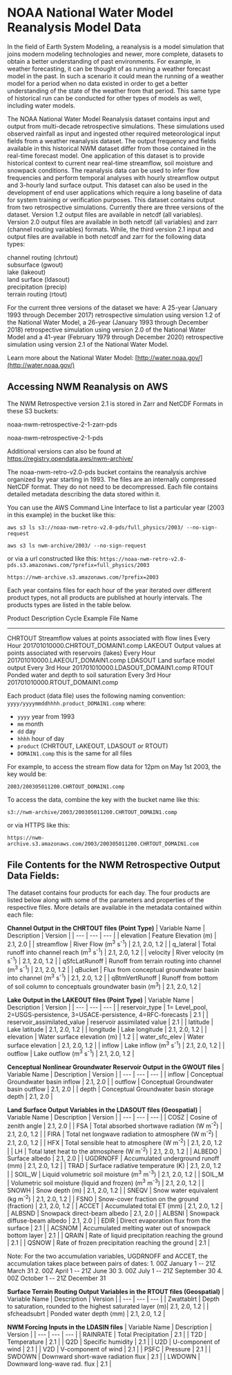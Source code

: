 # NOAA National Water Model Reanalysis Model Data

In the field of Earth System Modeling, a reanalysis is a model
simulation that joins modern modeling technologies and newer, more
complete, datasets to obtain a better understanding of past
environments. For example, in weather forecasting, it can be thought of
as running a weather forecast model in the past. In such a scenario it
could mean the running of a weather model for a period when no data
existed in order to get a better understanding of the state of the
weather from that period. This same type of historical run can be
conducted for other types of models as well, including water models.

The NOAA National Water Model Reanalysis dataset contains input and output from multi-decade retrospective simulations. These simulations used observed rainfall as input and ingested other required meteorological input fields from a weather reanalysis dataset. The output frequency and fields available in this historical NWM dataset differ from those contained in the real-time forecast model. One application of this dataset is to provide historical context to current near real-time streamflow, soil moisture and snowpack conditions. The reanalysis data can be used to infer flow frequencies and perform temporal analyses with hourly streamflow output and 3-hourly land surface output. This  dataset can also be used in the development of end user applications which require a long baseline of data for system training or verification purposes. This dataset contains output from two retrospective simulations. Currently there are three versions of the dataset. Version 1.2 output files are available in netcdf (all variables). Version 2.0 output files are available in both netcdf (all variables) and zarr (channel routing variables) formats. While, the third version 2.1 input and output files are available in both netcdf and zarr for the following data types:

channel routing (chrtout) <br/>
subsurface (gwout) <br/>
lake (lakeout) <br/>
land surface (ldasout) <br/>
precipitation (precip) <br/> 
terrain routing (rtout)

For the current three versions of the dataset we have: A 25-year (January 1993 through December 2017) retrospective simulation using version 1.2 of the National Water Model, a 26-year (January 1993 through December 2018) retrospective simulation using version 2.0 of the National Water Model and a 41-year (February 1979 through December 2020) retrospective simulation using version 2.1 of the National Water Model.

Learn more about the National Water Model: [http://water.noaa.gov/](http://water.noaa.gov/)

## Accessing NWM Reanalysis on AWS

The NWM Retrospective version 2.1 is stored in Zarr and NetCDF Formats in these S3 buckets:

noaa-nwm-retrospective-2-1-zarr-pds

noaa-nwm-retrospective-2-1-pds

Additional versions can also be found at https://registry.opendata.aws/nwm-archive/

The noaa-nwm-retro-v2.0-pds bucket contains the reanalysis archive organized by year starting
in 1993. The files are an internally compressed NetCDF format. They do
not need to be decompressed. Each file contains detailed metadata
describing the data stored within it.

You can use the AWS Command Line Interface to list a particular year
(2003 in this example) in the bucket like this:

`aws s3 ls s3://noaa-nwm-retro-v2.0-pds/full_physics/2003/ --no-sign-request`

`aws s3 ls nwm-archive/2003/ --no-sign-request`


or via a url constructed like this:
`https://noaa-nwm-retro-v2.0-pds.s3.amazonaws.com/?prefix=full_physics/2003`

`https://nwm-archive.s3.amazonaws.com/?prefix=2003`

Each year contains files for each hour of the year iterated over
different product types, not all products are published at hourly
intervals. The products types are listed in the table below.

  Product   Description                                                  Cycle            Example File Name
  --------- ------------------------------------------------------------ ---------------- ------------------------------------
  CHRTOUT   Streamflow values at points associated with flow lines       Every Hour       201701010000.CHRTOUT\_DOMAIN1.comp
  LAKEOUT   Output values at points associated with reservoirs (lakes)   Every Hour       201701010000.LAKEOUT\_DOMAIN1.comp
  LDASOUT   Land surface model output                                    Every 3rd Hour   201701010000.LDASOUT\_DOMAIN1.comp
  RTOUT     Ponded water and depth to soil saturation                    Every 3rd Hour   201701010000.RTOUT\_DOMAIN1.comp

Each product (data file) uses the following naming convention:
`yyyy/yyyymmddhhhh.product_DOMAIN1.comp` where:

-   `yyyy` year from 1993
-   `mm` month
-   `dd` day
-   `hhhh` hour of day
-   `product` (CHRTOUT, LAKEOUT, LDASOUT or RTOUT)
-   `DOMAIN1.comp` this is the same for all files

For example, to access the stream flow data for 12pm on May 1st 2003,
the key would be:

`2003/200305011200.CHRTOUT_DOMAIN1.comp`

To access the data, combine the key with the bucket name like this:

`s3://nwm-archive/2003/200305011200.CHRTOUT_DOMAIN1.comp`

or via HTTPS like this:

`https://nwm-archive.s3.amazonaws.com/2003/200305011200.CHRTOUT_DOMAIN1.com`

## File Contents for the NWM Retrospective Output Data Fields:

The dataset contains four products for each day. The four products are
listed below along with some of the parameters and properties of the
respective files. More details are available in the metadata contained
within each file:

**Channel Output in the CHRTOUT files (Point Type)**
| Variable Name | Description | Version |
| --- | --- | --- |
| elevation | Feature Elevation (m) | 2.1, 2.0 |
| streamflow | River Flow (m<sup>3</sup> s<sup>-1</sup>) | 2.1, 2.0, 1.2 |
| q_lateral | Total runoff into channel reach (m<sup>3</sup> s<sup>-1</sup>) | 2.1, 2.0, 1.2 |
| velocity | River velocity (m s<sup>-1</sup>) | 2.1, 2.0, 1.2 |
| qSfcLatRunoff | Runoff from terrain routing into channel (m<sup>3</sup> s<sup>-1</sup>) | 2.1, 2.0, 1.2 |
| qBucket | Flux from conceptual groundwater basin into channel (m<sup>3</sup> s<sup>-1</sup>) | 2.1, 2.0, 1.2 |
| qBtmVertRunoff | Runoff from bottom of soil column to conceptuals groundwater basin (m<sup>3</sup>) | 2.1, 2.0, 1.2 |

**Lake Output in the LAKEOUT files (Point Type)**
| Variable Name | Description | Version |
| --- | --- | --- |
| reservoir_type | 1= Level_pool, 2=USGS-persistence, 3=USACE-persistence, 4=RFC-forecasts | 2.1 |
| reservoir_assimilated_value | reservoir assimilated value | 2.1 |
| latitude | Lake latitude | 2.1, 2.0, 1.2 |
| longitude | Lake longitude | 2.1, 2.0, 1.2 |
| elevation | Water surface elevation (m) | 1.2 |
| water_sfc_elev | Water surface elevation | 2.1, 2.0, 1.2 |
| inflow | Lake inflow (m<sup>3</sup> s<sup>-1</sup>) | 2.1, 2.0, 1.2 |
| outflow | Lake outflow (m<sup>3</sup> s<sup>-1</sup>) | 2.1, 2.0, 1.2 |

**Cenceptual Nonlinear Groundwater Reservoir Output in the GWOUT files**
| Variable Name | Description | Version |
| --- | --- | --- |
| inflow | Conceptual Groundwater basin inflow | 2.1, 2.0 |
| outflow | Conceptual Groundwater basin outflow | 2.1, 2.0 |
| depth | Conceptual Groundwater basin storage depth | 2.1, 2.0 |

**Land Surface Output Variables in the LDASOUT files (Geospatial)**
| Variable Name | Description | Version |
| --- | --- | --- |
| COSZ | Cosine of zenith angle | 2.1, 2.0 |
| FSA | Total absorbed shortwave radiation (W m<sup>-2</sup>) | 2.1, 2.0, 1.2 |
| FIRA | Total net longwave radiation to atmosphere (W m<sup>-2</sup>) | 2.1, 2.0, 1.2 |
| HFX | Total sensible heat to atmosphere (W m<sup>-2</sup>) | 2.1, 2.0, 1.2 |
| LH | Total latet heat to the atmosphere (W m<sup>-2</sup>) | 2.1, 2.0, 1.2 |
| ALBEDO | Surface albedo | 2.1, 2.0 |
| UGDRNOFF | Accumulated underground runoff (mm) | 2.1, 2.0, 1.2 |
| TRAD | Surface radiative temperature (K) | 2.1, 2.0, 1.2 |
| SOIL_W | Liquid volumetric soil moisture (m<sup>3</sup> m<sup>-3</sup>) | 2.1, 2.0, 1.2 |
| SOIL_M | Volumetric soil moisture (liquid and frozen) (m<sup>3</sup> m<sup>-3</sup>) | 2.1, 2.0, 1.2 |
| SNOWH | Snow depth (m) | 2.1, 2.0, 1.2 |
| SNEQV | Snow water equivalent (kg m<sup>-2</sup>) | 2.1, 2.0, 1.2 |
| FSNO | Snow-cover fraction on the ground (fraction) | 2.1, 2.0, 1.2 |
| ACCET | Accumulated total ET (mm) | 2.1, 2.0, 1.2 |
| ALBSND | Snowpack direct-beam albedo | 2.1, 2.0 |
| ALBSNI | Snowpack diffuse-beam albedo | 2.1, 2.0 |
| EDIR | Direct evaporation flux from the surface | 2.1 |
| ACSNOM | Accumulated melting water out of snowpack bottom layer | 2.1 |
| QRAIN | Rate of liquid precipitation reaching the ground | 2.1 |
| QSNOW | Rate of frozen precipitation reaching the ground | 2.1 |

Note: For the two accumulation variables, UGDRNOFF and ACCET, the
accumulation takes place between pairs of dates: 1. 00Z January 1 -- 21Z
March 31 2. 00Z April 1 -- 21Z June 30 3. 00Z July 1 -- 21Z September 30
4. 00Z October 1 -- 21Z December 31

**Surface Terrain Routing Output Variables in the RTOUT files (Geospatial)**
| Variable Name | Description | Version |
| --- | --- | --- |
| Zwattablrt | Depth to saturation, rounded to the highest saturated layer (m)| 2.1, 2.0, 1.2 |
| sfcheadsubrt | Ponded water depth (mm) | 2.1, 2.0, 1.2 |

**NWM Forcing Inputs in the LDASIN files**
| Variable Name | Description | Version |
| --- | --- | --- |
| RAINRATE | Total Precipitation | 2.1 |
| T2D | Temperature | 2.1 |
| Q2D | Specific humidity | 2.1 |
| U2D | U-component of wind | 2.1 |
| V2D | V-component of wind | 2.1 |
| PSFC | Pressure | 2.1 |
| SWDOWN | Downward short-wave radiation flux | 2.1 |
| LWDOWN | Downward long-wave rad. flux | 2.1 |
